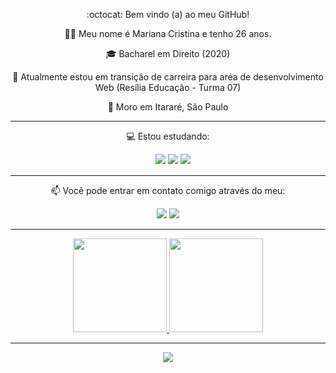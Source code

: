 <div align="center">

:octocat: Bem vindo (a) ao meu GitHub!
 

  👩‍💻 Meu nome é Mariana Cristina e tenho 26 anos.
 
  🎓 Bacharel em Direito (2020)
 
  🔄 Atualmente estou em transição de carreira para aréa de desenvolvimento Web (Resília Educação - Turma 07)
 
  📌 Moro em Itararé, São Paulo
 </div>

 ---
<div align= "center"> 
 💻 Estou estudando:
 
 ㅤ
<img src="https://img.shields.io/badge/HTML5-E34F26?style=for-the-badge&logo=html5&logoColor=white"/>
<img src="https://img.shields.io/badge/CSS3-1572B6?style=for-the-badge&logo=css3&logoColor=white"/>
<img src="https://img.shields.io/badge/JavaScript-F7DF1E?style=for-the-badge&logo=javascript&logoColor=black"/>
</div>
 
 
 ---
<div align="center">
📫 Você pode entrar em contato comigo através do meu:
 
   <a href="https://www.linkedin.com/in/marianacristinadiasdossantos/" target="_blank"><img src="https://img.shields.io/badge/-LinkedIn-%230077B5?style=for-the-badge&logo=linkedin&logoColor=white" target="_blank"></a> 
  <a href = "mailto:marianacristinasantos05@gmail.com"><img src="https://img.shields.io/badge/Gmail-D14836?style=for-the-badge&logo=gmail&logoColor=white" target="_blank"></a>
</div>

---



<div align="center">
  <a href="https://github.com/mmcrisx">
  <img height="150em" src="https://github-readme-stats.vercel.app/api?username=mmcrisx&show_icons=true&theme=dark&include_all_commits=true&count_private=true"/>
  <img height="150em" src="https://github-readme-stats.vercel.app/api/top-langs/?username=mmcrisx&layout=compact&langs_count=7&theme=dark"/>
</div>

   ---  
 <div align="center">

![](https://komarev.com/ghpvc/?username=mmcrisx&color=blue&style=flat)
 </div>
